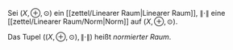 Sei $(X, \oplus, \odot)$ ein [[zettel/Linearer Raum|Linearer Raum]], $\| \cdot \|$ eine [[zettel/Linearer Raum/Norm|Norm]] auf $(X, \oplus, \odot)$.

Das Tupel $((X, \oplus, \odot), \| \cdot \|)$ heißt *normierter Raum*.